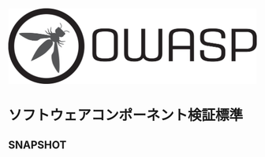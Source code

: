 #

![OWASP LOGO](./images/owasp_logo_1c_notext.png)

# ソフトウェアコンポーネント検証標準

## SNAPSHOT

<div style="page-break-after: always; visibility: hidden">
\newpage
</div>
